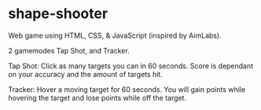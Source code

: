 # shape-shooter
Web game using HTML, CSS, &amp; JavaScript (inspired by AimLabs).

2 gamemodes Tap Shot, and Tracker.

Tap Shot: Click as many targets you can in 60 seconds. Score is dependant on your accuracy and the amount of targets hit.

Tracker: Hover a moving target for 60 seconds. You will gain points while hovering the target and lose points while off the target.
